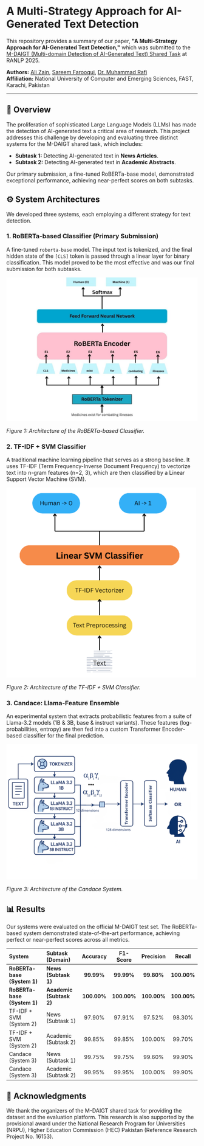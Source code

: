 # A Multi-Strategy Approach for AI-Generated Text Detection

This repository provides a summary of our paper, **"A Multi-Strategy Approach for AI-Generated Text Detection,"** which was submitted to the [M-DAIGT (Multi-domain Detection of AI-Generated Text) Shared Task](https://sites.google.com/view/m-daigt-ranlp2025) at RANLP 2025.

**Authors:** [Ali Zain](mailto:vin.alizain@gmail.com), [Sareem Farooqui](mailto:sareemfarooqui10@gmail.com), [Dr. Muhammad Rafi](mailto:muhammad.rafi@nu.edu.pk)  
**Affiliation:** National University of Computer and Emerging Sciences, FAST, Karachi, Pakistan

---

## 📖 Overview

The proliferation of sophisticated Large Language Models (LLMs) has made the detection of AI-generated text a critical area of research. This project addresses this challenge by developing and evaluating three distinct systems for the M-DAIGT shared task, which includes:
*   **Subtask 1:** Detecting AI-generated text in **News Articles**.
*   **Subtask 2:** Detecting AI-generated text in **Academic Abstracts**.

Our primary submission, a fine-tuned RoBERTa-base model, demonstrated exceptional performance, achieving near-perfect scores on both subtasks.

## ⚙️ System Architectures

We developed three systems, each employing a different strategy for text detection.

### 1. RoBERTa-based Classifier (Primary Submission)
A fine-tuned `roberta-base` model. The input text is tokenized, and the final hidden state of the `[CLS]` token is passed through a linear layer for binary classification. This model proved to be the most effective and was our final submission for both subtasks.

![Figure 1: Architecture of the RoBERTa-based Classifier](Images/roberta.jpg)

*Figure 1: Architecture of the RoBERTa-based Classifier.*

### 2. TF-IDF + SVM Classifier
A traditional machine learning pipeline that serves as a strong baseline. It uses TF-IDF (Term Frequency-Inverse Document Frequency) to vectorize text into n-gram features (n=2, 3), which are then classified by a Linear Support Vector Machine (SVM).

![Figure 2: Architecture of the TF-IDF + SVM Classifier](Images/svm.png)

*Figure 2: Architecture of the TF-IDF + SVM Classifier.*

### 3. Candace: Llama-Feature Ensemble
An experimental system that extracts probabilistic features from a suite of Llama-3.2 models (1B & 3B, base & instruct variants). These features (log-probabilities, entropy) are then fed into a custom Transformer Encoder-based classifier for the final prediction.

![Figure 3: Architecture of the Candace System](Images/candace.png)

*Figure 3: Architecture of the Candace System.*

## 📊 Results

Our systems were evaluated on the official M-DAIGT test set. The RoBERTa-based system demonstrated state-of-the-art performance, achieving perfect or near-perfect scores across all metrics.

| System | Subtask (Domain) | Accuracy | F1-Score | Precision | Recall |
| :--- | :--- | :---: | :---: | :---: | :---: |
| **RoBERTa-base (System 1)** | **News (Subtask 1)** | **99.99%** | **99.99%** | **99.80%** | **100.00%** |
| **RoBERTa-base (System 1)** | **Academic (Subtask 2)** | **100.00%** | **100.00%** | **100.00%** | **100.00%** |
| TF-IDF + SVM (System 2) | News (Subtask 1) | 97.90% | 97.91% | 97.52% | 98.30% |
| TF-IDF + SVM (System 2) | Academic (Subtask 2) | 99.85% | 99.85% | 100.00% | 99.70% |
| Candace (System 3) | News (Subtask 1) | 99.75% | 99.75% | 99.60% | 99.90% |
| Candace (System 3) | Academic (Subtask 2) | 99.95% | 99.95% | 100.00% | 99.90% |


## 🙏 Acknowledgments

We thank the organizers of the M-DAIGT shared task for providing the dataset and the evaluation platform. This research is also supported by the provisional award under the National Research Program for Universities (NRPU), Higher Education Commission (HEC) Pakistan (Reference Research Project No. 16153).
